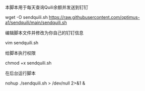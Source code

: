 本脚本用于每天查询Quili余额并发送到钉钉

wget -O sendquili.sh https://raw.githubusercontent.com/optimus-a1/sendquili/main/sendquili.sh 


编辑脚本文件并修改为你自己的钉钉信息

vim sendquili.sh


给脚本执行权限

chmod +x sendquili.sh


在后台运行脚本

nohup ./sendquili.sh > /dev/null 2>&1 &








